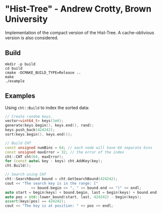 "Hist-Tree" - Andrew Crotty, Brown University
====

Implementation of the compact version of the Hist-Tree. A cache-oblivious version is also considered.

## Build

```
mkdir -p build
cd build
cmake -DCMAKE_BUILD_TYPE=Release ..
make
./example
```

## Examples

Using ``cht::Build`` to index the sorted data:

```c++
// Create random keys.
vector<uint64_t> keys(1e6);
generate(keys.begin(), keys.end(), rand);
keys.push_back(424242);
sort(keys.begin(), keys.end());

// Build CHT
const unsigned numBins = 64; // each node will have 64 separate bins
const unsigned maxError = 32; // the error of the index
cht::CHT cht(64, maxError);
for (const auto& key : keys) cht.AddKey(key);
cht.Build();

// Search using CHT
cht::SearchBound bound = cht.GetSearchBound(424242);
cout << "The search key is in the range: ["
			<< bound.begin << ", " << bound.end << ")" << endl;
auto start = begin(keys) + bound.begin, last = begin(keys) + bound.end;
auto pos = std::lower_bound(start, last, 424242) - begin(keys);
assert(keys[pos] == 424242);
cout << "The key is at position: " << pos << endl;
```
